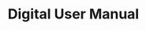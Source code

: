 ---
title: "Digital User Manual"
customHeadElements:
  - <link rel="manifest" href="manifest.json" />
---